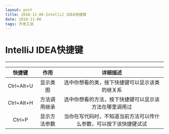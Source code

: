 ```yaml
---
layout: post
title: 2018-11-06-IntelliJ IDEA快捷键
date: 2018-11-06
tags: 开发工具   
---
```

# IntelliJ IDEA快捷键 #

----------

|快捷键|作用|详细描述|
|:----:|:------:|:-----:|
|Ctrl+Alt+U|显示类图|选中你想看的类，按下快捷键可以显示该类的继关系|
|Ctrl+Alt+H|方法调用继承|选中你想看的方法，按下快捷键可以显示该方法在哪里调用过|
|Ctrl+P|显示方法参数|当你在写代码时，不知道当前方法可以传什么参数，可以按下该快捷键试试|